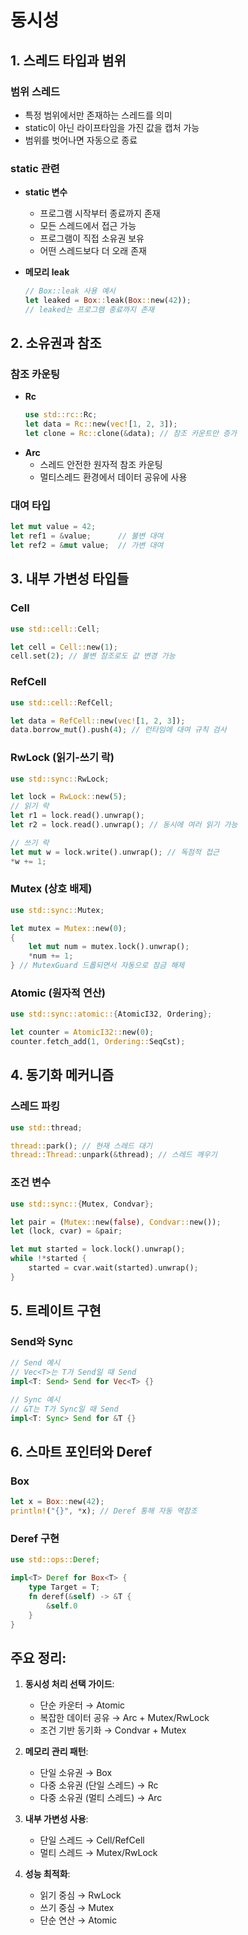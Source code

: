 # 동시성

## 1. 스레드 타입과 범위

### 범위 스레드
- 특정 범위에서만 존재하는 스레드를 의미
- static이 아닌 라이프타임을 가진 값을 캡처 가능
- 범위를 벗어나면 자동으로 종료

### static 관련
- **static 변수**
  - 프로그램 시작부터 종료까지 존재
  - 모든 스레드에서 접근 가능
  - 프로그램이 직접 소유권 보유
  - 어떤 스레드보다 더 오래 존재

- **메모리 leak**
  ```rust
  // Box::leak 사용 예시
  let leaked = Box::leak(Box::new(42));
  // leaked는 프로그램 종료까지 존재
  ```

## 2. 소유권과 참조

### 참조 카운팅
- **Rc<T>**
  ```rust
  use std::rc::Rc;
  let data = Rc::new(vec![1, 2, 3]);
  let clone = Rc::clone(&data); // 참조 카운트만 증가
  ```
- **Arc<T>** 
  - 스레드 안전한 원자적 참조 카운팅
  - 멀티스레드 환경에서 데이터 공유에 사용

### 대여 타입
```rust
let mut value = 42;
let ref1 = &value;      // 불변 대여
let ref2 = &mut value;  // 가변 대여
```

## 3. 내부 가변성 타입들

### Cell
```rust
use std::cell::Cell;

let cell = Cell::new(1);
cell.set(2); // 불변 참조로도 값 변경 가능
```

### RefCell
```rust
use std::cell::RefCell;

let data = RefCell::new(vec![1, 2, 3]);
data.borrow_mut().push(4); // 런타임에 대여 규칙 검사
```

### RwLock (읽기-쓰기 락)
```rust
use std::sync::RwLock;

let lock = RwLock::new(5);
// 읽기 락
let r1 = lock.read().unwrap();
let r2 = lock.read().unwrap(); // 동시에 여러 읽기 가능

// 쓰기 락
let mut w = lock.write().unwrap(); // 독점적 접근
*w += 1;
```

### Mutex (상호 배제)
```rust
use std::sync::Mutex;

let mutex = Mutex::new(0);
{
    let mut num = mutex.lock().unwrap();
    *num += 1;
} // MutexGuard 드롭되면서 자동으로 잠금 해제
```

### Atomic (원자적 연산)
```rust
use std::sync::atomic::{AtomicI32, Ordering};

let counter = AtomicI32::new(0);
counter.fetch_add(1, Ordering::SeqCst);
```

## 4. 동기화 메커니즘

### 스레드 파킹
```rust
use std::thread;

thread::park(); // 현재 스레드 대기
thread::Thread::unpark(&thread); // 스레드 깨우기
```

### 조건 변수
```rust
use std::sync::{Mutex, Condvar};

let pair = (Mutex::new(false), Condvar::new());
let (lock, cvar) = &pair;

let mut started = lock.lock().unwrap();
while !*started {
    started = cvar.wait(started).unwrap();
}
```

## 5. 트레이트 구현

### Send와 Sync
```rust
// Send 예시
// Vec<T>는 T가 Send일 때 Send
impl<T: Send> Send for Vec<T> {}

// Sync 예시
// &T는 T가 Sync일 때 Send
impl<T: Sync> Send for &T {}
```

## 6. 스마트 포인터와 Deref

### Box<T>
```rust
let x = Box::new(42);
println!("{}", *x); // Deref 통해 자동 역참조
```

### Deref 구현
```rust
use std::ops::Deref;

impl<T> Deref for Box<T> {
    type Target = T;
    fn deref(&self) -> &T {
        &self.0
    }
}
```

## 주요 정리:

1. **동시성 처리 선택 가이드**:
   - 단순 카운터 → Atomic
   - 복잡한 데이터 공유 → Arc + Mutex/RwLock
   - 조건 기반 동기화 → Condvar + Mutex

2. **메모리 관리 패턴**:
   - 단일 소유권 → Box
   - 다중 소유권 (단일 스레드) → Rc
   - 다중 소유권 (멀티 스레드) → Arc

3. **내부 가변성 사용**:
   - 단일 스레드 → Cell/RefCell
   - 멀티 스레드 → Mutex/RwLock

4. **성능 최적화**:
   - 읽기 중심 → RwLock
   - 쓰기 중심 → Mutex
   - 단순 연산 → Atomic

